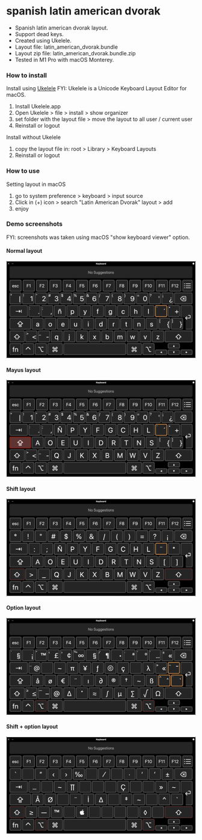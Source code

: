 # spanish latin american dvorak

- Spanish latin american dvorak layout.
- Support dead keys.
- Created using Ukelele.
- Layout file: latin_american_dvorak.bundle
- Layout zip file: latin_american_dvorak.bundle.zip
- Tested in M1 Pro with macOS Monterey.

### How to install

Install using [Ukelele](https://software.sil.org/ukelele/)
FYI: Ukelele is a Unicode Keyboard Layout Editor for macOS.
1. Install Ukelele.app
2. Open Ukelele > file > install > show organizer
3. set folder with the layout file > move the layout to all user / current user
4. Reinstall or logout

Install without Ukelele
1. copy the layout file in: root > Library > Keyboard Layouts 
2. Reinstall or logout

### How to use
Setting layout in macOS
1. go to system preference > keyboard > input source
2. Click in (+) icon > search "Latin American Dvorak" layout > add
3. enjoy

### Demo screenshots

FYI: screenshots was taken using macOS "show keyboard viewer" option.

#### Normal layout
![Screenshot](images/layout_(5).png)

#### Mayus layout
![Screenshot](images/layout_(4).png)

#### Shift layout
![Screenshot](images/layout_(3).png)

#### Option layout
![Screenshot](images/layout_(1).png)

#### Shift + option layout
![Screenshot](images/layout_(2).png)